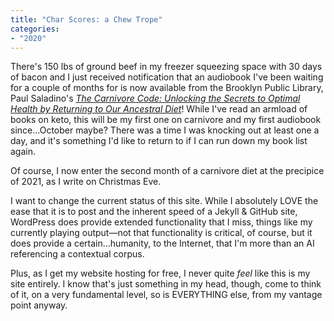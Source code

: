 ```yaml
---
title: "Char Scores: a Chew Trope"
categories:
- "2020"
---
```


There's 150 lbs of ground beef in my freezer squeezing space with 30 days of bacon and I just received notification that an audiobook I've been waiting for a couple of months for is now available from the Brooklyn Public Library, Paul Saladino's *[The Carnivore Code: Unlocking the Secrets to Optimal Health by Returning to Our Ancestral Diet](https://carnivoremd.com/my-book/)*!  While I've read an armload of books on keto, this will be my first one on carnivore and my first audiobook since...October maybe?  There was a time I was knocking out at least one a day, and it's something I'd like to return to if I can run down my book list again. 

Of course, I now enter the second month of a carnivore diet at the precipice of 2021, as I write on Christmas Eve. 

I want to change the current status of this site.  While I absolutely LOVE the ease that it is to post and the inherent speed of a Jekyll & GitHub site, WordPress does provide extended functionality that I miss, things like my currently playing output—not that functionality is critical, of course, but it does provide a certain...humanity, to the Internet, that I'm more than an AI referencing a contextual corpus.

Plus, as I get my website hosting for free, I never quite *feel* like this is my site entirely.  I know that's just something in my head, though, come to think of it, on a very fundamental level, so is EVERYTHING else, from my vantage point anyway. 